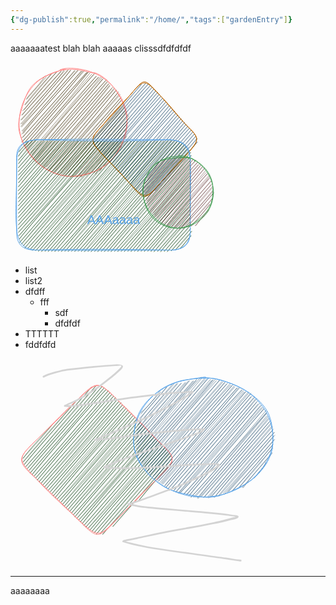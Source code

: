 ```yaml
---
{"dg-publish":true,"permalink":"/home/","tags":["gardenEntry"]}
---
```



aaaaaaatest
blah blah
aaaaas
clisssdfdfdfdf


<svg version="1.1" xmlns="http://www.w3.org/2000/svg" viewBox="0 0 333.75 310.5" width="333.75" height="310.5" filter="invert(93%) hue-rotate(180deg)">
  <!-- svg-source:excalidraw -->
  
  <defs>
    <style class="style-fonts">
      @font-face {
        font-family: "Virgil";
        src: url("https://excalidraw.com/Virgil.woff2");
      }
      @font-face {
        font-family: "Cascadia";
        src: url("https://excalidraw.com/Cascadia.woff2");
      }
    </style>
    
  </defs>
  <g stroke-linecap="round" transform="translate(14 10) rotate(0 86 86)"><path d="M32.87 17.97 C32.87 17.97, 32.87 17.97, 32.87 17.97 M32.87 17.97 C32.87 17.97, 32.87 17.97, 32.87 17.97 M11.91 48.11 C17.99 38.9, 29.07 30.2, 41.36 11.86 M11.34 49.49 C23.09 36.74, 34.32 23.21, 43.09 13.71 M9.38 58.39 C26.36 39, 41.43 20.42, 53.28 7.2 M8.91 57.66 C24.14 38.7, 39.1 21.73, 51.78 7.9 M8.15 65.9 C22.64 48.21, 35.3 30.89, 60.63 4.79 M5.53 67.59 C26.64 43.34, 48.82 18.77, 60.54 4.77 M3.8 74.46 C18.71 58.88, 33.08 43.19, 66.84 4.97 M4.99 74.5 C16.85 59.7, 29.46 45.09, 67.25 3.86 M2.56 82.19 C28.21 53.47, 57.43 23.17, 71.99 1.9 M3.5 82.25 C18.8 66.75, 33.74 47.97, 72.4 4.17 M4.58 88.8 C20.7 71.45, 33.46 51.26, 78.37 2.89 M2.48 88.71 C21.76 66.74, 42.9 43.23, 77.23 2.56 M2.7 92.41 C32.88 61.52, 65.58 25.37, 81.73 3.25 M3.78 93.61 C32.74 61.67, 60.26 29.97, 82.39 2.58 M5.76 100.9 C23.98 77.94, 45.31 52.03, 89.41 3.8 M4.44 99.84 C31.15 70.01, 56.06 41.06, 88.51 3.06 M3.91 105.11 C26.92 77.39, 47.5 54.67, 94.21 3.23 M6.5 103.85 C29.94 73.77, 56.85 45.64, 93.61 2.46 M4.04 111.29 C34.15 78.35, 59.73 49.06, 99.89 4.36 M5.88 109.93 C32.37 79.78, 56.82 52.3, 99.01 4.19 M3.77 117.57 C35.97 83.78, 65.63 49.97, 102.43 3.25 M4.82 117.88 C34.78 82.15, 65.55 46.6, 104.1 3.74 M8.7 119.03 C42.34 78.53, 78.56 39.12, 108.76 6.01 M6.67 119.98 C28.99 96.47, 50.28 70.75, 107.5 6.51 M10.02 123.06 C41.11 87.52, 70.73 53.25, 110.72 5.04 M9.85 123.52 C41.35 85.87, 73.11 50.07, 110.52 6.13 M12.29 126.91 C40.15 94.6, 70.99 60.47, 113.19 6.96 M11.25 126.21 C33.83 101.35, 56.18 77.34, 115.74 9.32 M12.91 129.71 C46.8 89.92, 79.06 53.98, 120.65 8.07 M14.02 131.41 C52.71 84.24, 93 38.97, 119.07 9.5 M18.76 134.81 C49.51 101.16, 77.88 66.46, 122.67 12.71 M17.77 134.37 C57.3 85.9, 99.81 37.41, 123.65 12.13 M20.9 138.13 C47.62 104.94, 74.19 71.92, 127.13 14.34 M19.74 137.64 C42.68 110.86, 65.5 82.41, 126.6 13.77 M22.64 143.14 C52.72 108.49, 80.05 71.6, 133.01 14.04 M20.25 142.16 C56.07 102.13, 89.44 63.84, 130.22 13.71 M24.77 146.24 C59.14 101.02, 97.56 59.15, 133.02 17.14 M22.55 145.55 C55.63 108.82, 89.24 71.13, 134.17 16.56 M26.41 147.55 C64.56 105.65, 97.45 63.78, 139.67 17.76 M24.97 149.02 C48.26 119.81, 74.24 90.99, 137.92 19.82 M27.54 150.7 C53.19 120.2, 79.25 94.6, 141.2 21.83 M30.05 150.17 C63.72 110.53, 98.04 72.1, 140.21 20.99 M32.52 151.22 C77.71 100.87, 119.79 52.26, 143.05 24.96 M31.44 153.36 C71.81 106.41, 113.9 59.75, 142.94 24.42 M35.27 153.25 C67.24 119.77, 98.6 84.51, 144.47 26.74 M35.64 155.55 C72.56 113.09, 110.04 72.2, 145.31 27.66 M38.11 158.67 C61.15 129.33, 86.04 99.86, 147.87 32.03 M38.2 157.37 C70.85 119.77, 103.62 83.8, 149.59 29.74 M43.64 157.39 C79.51 119, 116.52 73.81, 151.57 33.77 M42.16 158.48 C71.45 126.54, 100.06 92.81, 151.35 32.13 M46.24 163.66 C69.23 137.7, 92.58 109.57, 155.11 34.34 M44.97 161.94 C84.02 118.32, 121.54 73.66, 155.25 34.97 M47.96 162.38 C85.47 126.17, 117.71 87.95, 158.62 37.34 M48.87 163.48 C88.03 118.84, 127.85 74.97, 157.85 38.99 M54.62 164.71 C86.93 124.94, 122.97 83.44, 160.12 40.86 M52.45 165.18 C94.61 118, 135.08 71.21, 161.44 41.8 M56.49 166.06 C94.09 122.28, 134.29 79.41, 162.99 45.89 M55.79 168.53 C92.18 127.21, 127.03 88.37, 162.9 46.29 M59.59 169.43 C87.87 137.15, 116.18 104.99, 165.2 49.05 M61.24 169.73 C83.08 143.99, 105.86 118.36, 163.44 50.41 M67.11 167.73 C87.89 145.07, 109.77 123.26, 167.4 54.17 M65.33 169.1 C86.82 143.9, 109.6 116.74, 166.19 54.82 M70.1 171.89 C93.32 142.57, 118.66 114.63, 168.91 59.15 M68.87 171.16 C88.5 147.81, 108.59 124.88, 166.61 58.69 M73.41 171.3 C105.68 137.54, 136.49 98.11, 168.46 62.19 M75.42 170.18 C107.63 132.51, 139.49 94.11, 168.68 62.08 M79.14 170.25 C114.18 131.89, 147.9 92.15, 170.8 66.19 M78.17 172.58 C103.32 143.48, 128.88 114.17, 170.06 67.27 M82.57 174.16 C118.92 132.62, 149.7 95.91, 171.47 68.99 M84.38 172.22 C114.53 136.76, 146.12 101.37, 172.24 71.09 M87.61 173.94 C122.72 134.81, 152.05 101.04, 175.4 75.73 M88.24 172.79 C110.6 147.07, 134.45 119.34, 173.69 74.28 M94.07 173.01 C110.28 156.59, 127.8 133.96, 175.72 79.4 M92.64 173.89 C118.96 146.2, 142.85 115.99, 174.06 82.1 M98.37 173.64 C127.14 141.2, 155.05 106.62, 173.62 87.14 M99.37 173.34 C118.51 154.01, 135.83 134.47, 172.58 87.61 M104.95 169.53 C122.26 151.56, 140.01 136.09, 171.13 95.05 M106.96 170.84 C126.27 149.43, 146.45 126.25, 172.26 94.58 M114.92 167.08 C134.11 145.43, 156.08 120.42, 169.83 104.53 M112.83 169.26 C129.8 150.36, 145.55 129.63, 171.09 102.81 M122.05 168.74 C132.45 148.89, 148.98 136.04, 172.17 107.81 M119.71 167 C129.92 155.37, 142.16 143.17, 170.8 109.73 M129.48 163.29 C136.77 150.99, 150.28 140.89, 161.59 123.83 M127.87 164.33 C139.5 150.72, 152.7 136.03, 163.5 125.26" stroke="#ffec99" stroke-width="0.5" fill="none"/><path d="M64.81 2.07 C75.22 -1.98, 89.58 -0.42, 100.99 1.66 C112.4 3.75, 123.7 8.25, 133.26 14.58 C142.83 20.9, 151.95 30.01, 158.38 39.63 C164.81 49.25, 170.21 60.83, 171.83 72.28 C173.46 83.74, 171.49 96.9, 168.14 108.36 C164.79 119.82, 159.02 131.95, 151.75 141.03 C144.48 150.1, 134.85 157.56, 124.52 162.81 C114.18 168.05, 101.34 171.84, 89.72 172.52 C78.1 173.2, 65.62 171.18, 54.8 166.9 C43.98 162.63, 33.12 155.3, 24.8 146.86 C16.48 138.42, 9.03 127.19, 4.9 116.27 C0.76 105.34, -0.8 92.92, 0 81.31 C0.81 69.7, 4.27 57.14, 9.74 46.6 C15.2 36.06, 22.85 25.53, 32.79 18.07 C42.73 10.6, 62.67 4.47, 69.39 1.82 C76.12 -0.84, 73.05 0.78, 73.14 2.12 M120.58 6.74 C131.12 9.95, 140.31 17.99, 148.07 26.72 C155.82 35.46, 163.05 48.14, 167.11 59.13 C171.17 70.11, 173.37 81.32, 172.43 92.64 C171.48 103.95, 167.28 116.55, 161.44 127.03 C155.59 137.51, 146.88 148.43, 137.36 155.54 C127.85 162.64, 115.63 167.03, 104.37 169.65 C93.11 172.27, 81.25 173.55, 69.81 171.25 C58.36 168.94, 45.23 162.72, 35.7 155.81 C26.17 148.89, 18.7 139.75, 12.62 129.76 C6.53 119.77, 0.41 107.37, -0.82 95.85 C-2.05 84.33, 1.77 71.89, 5.25 60.64 C8.72 49.38, 12.38 37.11, 20.03 28.32 C27.68 19.54, 40.39 12.46, 51.15 7.94 C61.9 3.43, 73.35 1.35, 84.58 1.24 C95.81 1.14, 112.98 6.32, 118.51 7.33 C124.05 8.35, 118.1 6.01, 117.82 7.32" stroke="#e03131" stroke-width="1" fill="none"/></g><g stroke-linecap="round" transform="translate(126 26.5) rotate(0 88.5 97)"><path d="M14.82 81.78 C14.82 81.78, 14.82 81.78, 14.82 81.78 M14.82 81.78 C14.82 81.78, 14.82 81.78, 14.82 81.78 M7.34 96.48 C25.51 73.95, 42.48 55.3, 83.44 8.94 M7.34 96.48 C25.22 77.58, 41.87 58.49, 83.44 8.94 M7.08 102.88 C29.43 77.35, 51.12 52.71, 90.4 7.03 M7.08 102.88 C36.91 67.98, 67.42 32.95, 90.4 7.03 M9.44 106.26 C38.75 71.63, 69.67 33.93, 94.73 8.15 M9.44 106.26 C34.19 76.9, 59.55 49.37, 94.73 8.15 M11.81 109.64 C43.91 70.54, 76.27 33.18, 97.75 10.77 M11.81 109.64 C39.44 75.63, 70.68 41.87, 97.75 10.77 M14.17 113.02 C38.14 86.25, 62.95 53.91, 100.11 14.15 M14.17 113.02 C42.94 80.43, 71.73 47.74, 100.11 14.15 M16.53 116.4 C42.94 86.7, 71.34 53.48, 103.13 16.77 M16.53 116.4 C41.53 88.51, 67.53 59.99, 103.13 16.77 M19.55 119.02 C52.92 79.33, 88.92 42.54, 106.15 19.4 M19.55 119.02 C51.44 82.29, 84.14 45.5, 106.15 19.4 M22.57 121.65 C40.3 99.99, 58.17 81.38, 109.17 22.02 M22.57 121.65 C42.37 100.77, 60.82 79.7, 109.17 22.02 M24.93 125.02 C43.1 103.07, 62.9 82.2, 111.53 25.4 M24.93 125.02 C46.24 102.4, 66.28 78.07, 111.53 25.4 M27.95 127.65 C43.44 106.46, 61.08 86, 114.55 28.03 M27.95 127.65 C59.9 89.67, 94.12 51.26, 114.55 28.03 M30.31 131.03 C51.15 107.56, 69.94 85.84, 116.91 31.41 M30.31 131.03 C52.97 107, 75.13 82.14, 116.91 31.41 M33.33 133.65 C57.18 104.07, 85.62 72.25, 119.93 34.03 M33.33 133.65 C51.46 113.31, 69.24 92.07, 119.93 34.03 M36.35 136.28 C64.33 104.16, 96.57 66.56, 122.29 37.41 M36.35 136.28 C65.46 103.17, 95.47 68.98, 122.29 37.41 M38.71 139.65 C65.11 109.75, 87.45 79.61, 125.31 40.03 M38.71 139.65 C68.64 103.65, 101.09 68.19, 125.31 40.03 M41.73 142.28 C58.28 121.85, 77.49 102.79, 127.68 43.41 M41.73 142.28 C72.2 108.89, 101.36 75.24, 127.68 43.41 M44.1 145.66 C64.51 124.67, 82.62 101.52, 130.7 46.04 M44.1 145.66 C67.4 120.38, 89.35 95.28, 130.7 46.04 M47.11 148.28 C69.44 125.48, 89.52 100.89, 133.06 49.42 M47.11 148.28 C71.03 120.24, 95.52 91.83, 133.06 49.42 M50.13 150.91 C75.17 118.67, 103.47 88.09, 136.08 52.04 M50.13 150.91 C79.72 115.46, 111.05 78.3, 136.08 52.04 M52.5 154.29 C73.15 129.16, 97.39 104.24, 138.44 55.42 M52.5 154.29 C78.44 124.52, 104.73 94.19, 138.44 55.42 M55.51 156.91 C77.9 129.94, 105.45 102.47, 141.46 58.04 M55.51 156.91 C81.31 126.39, 108.73 94.91, 141.46 58.04 M57.88 160.29 C78.4 137.65, 97.7 113.74, 143.82 61.42 M57.88 160.29 C84.45 127.23, 112.76 95.06, 143.82 61.42 M60.9 162.91 C93.47 125.73, 127.82 89.62, 146.84 64.05 M60.9 162.91 C92.02 127.74, 121.12 91.39, 146.84 64.05 M63.92 165.54 C90.82 138.49, 113.05 110.13, 149.2 67.42 M63.92 165.54 C98.64 126.11, 131.87 87.14, 149.2 67.42 M66.28 168.92 C98.87 130.06, 132 96.18, 152.22 70.05 M66.28 168.92 C95.09 134.89, 124.47 100.5, 152.22 70.05 M69.3 171.54 C103.94 133.92, 134.35 94.7, 154.58 73.43 M69.3 171.54 C100.91 135.83, 130.93 102.3, 154.58 73.43 M71.66 174.92 C104.2 137.01, 135.56 98.92, 157.6 76.05 M71.66 174.92 C101.88 141.27, 131.29 107.69, 157.6 76.05 M74.68 177.54 C107.72 140.07, 140.92 99.61, 159.97 79.43 M74.68 177.54 C102.74 144.97, 129.93 110.96, 159.97 79.43 M77.04 180.92 C110.66 141.29, 143.33 104.77, 162.99 82.06 M77.04 180.92 C110.16 143.06, 140.81 107.39, 162.99 82.06 M80.72 182.79 C115.67 143.94, 145.6 107.16, 165.35 85.43 M80.72 182.79 C105.04 155.27, 127.92 127.64, 165.35 85.43 M83.74 185.42 C116.82 149.45, 145.5 112.91, 167.71 88.81 M83.74 185.42 C112.03 153.79, 139.72 122.38, 167.71 88.81 M86.75 188.04 C102.54 166.32, 122.52 148.77, 170.07 92.19 M86.75 188.04 C105.15 167.24, 123.79 144.84, 170.07 92.19 M93.05 186.89 C124.03 151.64, 152.84 119.34, 172.44 95.57 M93.05 186.89 C110.36 166.2, 128.06 145.84, 172.44 95.57 M105.26 178.95 C123.27 157.25, 141.41 138.48, 172.83 101.21 M105.26 178.95 C122.2 160.34, 137.45 141.31, 172.83 101.21" stroke="#a5d8ff" stroke-width="0.5" fill="none"/><path d="M111.25 24.5 M111.25 24.5 C129.72 42.87, 145.62 64.16, 154.75 73.5 M111.25 24.5 C127.15 41.57, 142.17 60.19, 154.75 73.5 M154.75 73.5 C178.17 96.09, 177.07 97.6, 154.75 122.5 M154.75 73.5 C178.98 97.28, 176.12 96.5, 154.75 122.5 M154.75 122.5 C139.24 138.6, 121.47 158.45, 111.25 169.5 M154.75 122.5 C145.9 132.08, 135.11 143.78, 111.25 169.5 M111.25 169.5 C90.47 192.1, 88.78 192.41, 66.75 169.5 M111.25 169.5 C89.95 193.33, 87.9 195.72, 66.75 169.5 M66.75 169.5 C55.57 157.75, 49.34 149, 22.25 122.5 M66.75 169.5 C51.59 152.49, 35.24 136.21, 22.25 122.5 M22.25 122.5 C1.91 98.63, -1.29 98.66, 22.25 73.5 M22.25 122.5 C-0.46 97.92, 1.04 96.09, 22.25 73.5 M22.25 73.5 C33.89 57.85, 49.42 43, 66.75 24.5 M22.25 73.5 C35.24 58.84, 50.4 43.7, 66.75 24.5 M66.75 24.5 C88.97 -1.89, 87.23 -1.92, 111.25 24.5 M66.75 24.5 C88.4 -1.43, 89.56 2.28, 111.25 24.5" stroke="#f08c00" stroke-width="1" fill="none"/></g><g stroke-linecap="round" transform="translate(10 124) rotate(0 138.75 88.25)"><path d="M7.86 8.16 C7.86 8.16, 7.86 8.16, 7.86 8.16 M7.86 8.16 C7.86 8.16, 7.86 8.16, 7.86 8.16 M3.66 19.09 C6.48 15.25, 14.74 8.98, 18.1 2.48 M3.66 19.09 C7.02 13.55, 11.57 9.93, 18.1 2.48 M2.75 26.24 C7.24 17.3, 16.68 10.64, 24.4 1.33 M2.75 26.24 C7.8 19.54, 13.47 13.49, 24.4 1.33 M2.48 32.64 C10.57 22.75, 21.33 8.36, 30.7 0.18 M2.48 32.64 C9.95 26.06, 15.49 17.5, 30.7 0.18 M2.88 38.28 C10.8 26.57, 21.74 17.25, 34.37 2.05 M2.88 38.28 C9.91 29.08, 17.33 21.19, 34.37 2.05 M2.62 44.68 C15.38 31.11, 30.02 12.9, 39.36 2.41 M2.62 44.68 C15.51 29.13, 30.2 13.25, 39.36 2.41 M2.36 51.07 C17.48 35.96, 30.01 17.09, 45 2.02 M2.36 51.07 C18.9 32.87, 34.16 13.49, 45 2.02 M2.75 56.72 C17.77 40.57, 33.24 23.19, 49.99 2.38 M2.75 56.72 C16.02 43.5, 27.88 28.07, 49.99 2.38 M2.49 63.11 C15.66 46.53, 34.98 27.08, 55.63 1.98 M2.49 63.11 C19.51 42.82, 35.17 24.02, 55.63 1.98 M2.88 68.76 C17.96 48.84, 37.32 31.19, 60.62 2.34 M2.88 68.76 C23.93 43.27, 46.18 19.8, 60.62 2.34 M2.62 75.16 C22.14 50.13, 44.3 27.31, 66.26 1.95 M2.62 75.16 C27.42 46.96, 52.67 17.75, 66.26 1.95 M2.36 81.55 C27.71 53.95, 53.64 22.34, 71.25 2.31 M2.36 81.55 C22.2 60.29, 40.85 36.71, 71.25 2.31 M2.76 87.2 C28.69 57.76, 57.48 25.97, 76.89 1.91 M2.76 87.2 C28.77 56.56, 54.4 26.23, 76.89 1.91 M2.49 93.59 C22.67 69.78, 43.27 44.24, 81.88 2.27 M2.49 93.59 C26.77 64.35, 52.28 35.02, 81.88 2.27 M2.89 99.24 C28.61 68.13, 56.99 37.47, 87.52 1.88 M2.89 99.24 C29.27 70.39, 54.65 38.85, 87.52 1.88 M2.63 105.64 C24.5 82.18, 40.17 60.48, 92.51 2.24 M2.63 105.64 C30.13 74.48, 56.65 43.81, 92.51 2.24 M2.37 112.03 C36.32 72.69, 68.23 37.15, 98.15 1.85 M2.37 112.03 C38.63 72.01, 71.45 33.16, 98.15 1.85 M2.76 117.68 C28.06 89.93, 49.64 63.11, 103.14 2.21 M2.76 117.68 C24.76 92.58, 46.94 66.82, 103.14 2.21 M2.5 124.07 C45.46 77.29, 85.13 31.28, 108.78 1.81 M2.5 124.07 C40.29 81.15, 76.83 40.39, 108.78 1.81 M2.89 129.72 C32.48 97.18, 60.28 63.95, 113.77 2.17 M2.89 129.72 C40.35 87.24, 76.6 46.73, 113.77 2.17 M2.63 136.11 C44.79 88.06, 83.02 41.1, 119.41 1.78 M2.63 136.11 C41.22 94.37, 79.6 50.36, 119.41 1.78 M2.37 142.51 C53.47 87.06, 99.82 32.1, 124.4 2.14 M2.37 142.51 C35.89 104.59, 66.91 69, 124.4 2.14 M2.77 148.16 C32.04 116.34, 57.87 89, 130.04 1.74 M2.77 148.16 C39.39 105.73, 75.65 65.46, 130.04 1.74 M3.16 153.8 C42.5 111.32, 79.26 70.71, 135.03 2.1 M3.16 153.8 C47.64 103.27, 90.69 54.35, 135.03 2.1 M4.21 158.69 C37.9 116.5, 77.76 73.88, 140.67 1.71 M4.21 158.69 C32.31 124.83, 62.1 89.7, 140.67 1.71 M4.61 164.33 C55.13 106.74, 102.38 53.04, 145.66 2.07 M4.61 164.33 C33.08 131.22, 63.63 96.71, 145.66 2.07 M7.62 166.95 C50.37 118.12, 94.43 67.24, 150.65 2.43 M7.62 166.95 C45.61 120.77, 85.7 77.48, 150.65 2.43 M10.64 169.58 C58.36 116.69, 102.72 65.49, 156.29 2.03 M10.64 169.58 C48.22 125.25, 84.47 83, 156.29 2.03 M13.01 172.96 C47.84 131.22, 81.14 93.12, 161.28 2.39 M13.01 172.96 C70.14 108.23, 128.08 42.61, 161.28 2.39 M17.34 174.07 C68.39 116.76, 116.62 60.74, 166.92 2 M17.34 174.07 C78.56 106.11, 137.05 36.68, 166.92 2 M21.67 175.19 C53.4 138.69, 85.91 99.12, 171.91 2.36 M21.67 175.19 C60.09 134.08, 96.31 91.68, 171.91 2.36 M25.34 177.06 C56.64 139.96, 91.68 102.99, 177.55 1.96 M25.34 177.06 C60.65 136.49, 95.79 94.91, 177.55 1.96 M30.33 177.42 C89.3 109.89, 149.26 40.37, 182.54 2.32 M30.33 177.42 C83.24 119.19, 135.11 58.83, 182.54 2.32 M34.66 178.53 C67.11 142.41, 99.52 108.82, 188.18 1.93 M34.66 178.53 C85.47 117.26, 137.67 57.77, 188.18 1.93 M39.65 178.89 C90.85 122.58, 140.86 63.46, 193.17 2.29 M39.65 178.89 C86.31 125.83, 132.04 72.21, 193.17 2.29 M45.29 178.5 C81.51 136.16, 119.05 91.35, 198.81 1.9 M45.29 178.5 C100.19 116.13, 155.58 51.79, 198.81 1.9 M50.28 178.86 C101.98 119.58, 153.81 58.25, 203.8 2.26 M50.28 178.86 C108.41 113.08, 165.92 47.19, 203.8 2.26 M55.92 178.46 C96.09 131.28, 134.45 87.79, 209.44 1.86 M55.92 178.46 C104.21 122.4, 152.89 66.75, 209.44 1.86 M60.91 178.82 C91.93 142.23, 124.49 107.62, 214.43 2.22 M60.91 178.82 C110.8 119.93, 161.69 62.47, 214.43 2.22 M66.55 178.43 C115.45 126.38, 161.18 71.71, 220.07 1.83 M66.55 178.43 C113.72 125, 160.33 71.37, 220.07 1.83 M71.54 178.79 C110.04 132.12, 151.02 86.89, 225.06 2.19 M71.54 178.79 C126.82 115.71, 180.59 53.29, 225.06 2.19 M77.18 178.39 C111.68 140.59, 142.42 105.13, 230.7 1.79 M77.18 178.39 C136.51 107.5, 197.4 39.22, 230.7 1.79 M82.17 178.75 C128.62 127.84, 171.13 77.9, 235.69 2.15 M82.17 178.75 C141.56 113.09, 199.42 45.75, 235.69 2.15 M87.81 178.36 C137.5 123.3, 183.21 67.28, 241.33 1.76 M87.81 178.36 C137.69 121.34, 186.99 64.78, 241.33 1.76 M92.8 178.72 C124.87 141.42, 155.1 104.78, 246.97 1.36 M92.8 178.72 C141.22 119.65, 192.75 62, 246.97 1.36 M98.44 178.32 C154.26 112.43, 212.97 44.29, 251.96 1.72 M98.44 178.32 C130.74 143.81, 160.66 107.87, 251.96 1.72 M103.43 178.68 C133.84 143.01, 166.4 105.31, 256.29 2.84 M103.43 178.68 C144.44 131.46, 186.77 82.35, 256.29 2.84 M108.42 179.04 C145.95 140.22, 179.75 97.98, 261.28 3.2 M108.42 179.04 C140.74 138.3, 175.6 98.71, 261.28 3.2 M114.06 178.65 C148.23 141.87, 179.54 101.86, 264.95 5.07 M114.06 178.65 C159.3 126.31, 206.55 72.18, 264.95 5.07 M119.05 179.01 C170.99 120.05, 218.52 65.33, 267.97 7.69 M119.05 179.01 C171.57 118.6, 223.18 57.82, 267.97 7.69 M124.69 178.62 C158.15 138.96, 191.4 99.42, 270.99 10.32 M124.69 178.62 C159.1 138.73, 194.07 99.95, 270.99 10.32 M129.68 178.98 C161.85 141.67, 194.38 103.68, 274.01 12.94 M129.68 178.98 C159.7 141.42, 192.23 106.03, 274.01 12.94 M135.32 178.58 C187.05 117.94, 241.72 55.92, 275.72 17.07 M135.32 178.58 C175.73 132.13, 215.13 86.3, 275.72 17.07 M140.31 178.94 C177.12 137.13, 214.52 92.23, 278.08 20.45 M140.31 178.94 C173.63 142.01, 205.17 105.15, 278.08 20.45 M145.95 178.55 C178.58 137.64, 213.88 99.33, 279.13 25.34 M145.95 178.55 C174.86 145.71, 204.41 111.75, 279.13 25.34 M150.94 178.91 C188.79 135.61, 229.94 88.36, 278.21 32.49 M150.94 178.91 C185.57 136.63, 222.63 96.44, 278.21 32.49 M156.58 178.51 C204.34 124.42, 253.93 67.18, 277.95 38.89 M156.58 178.51 C183.83 147.95, 212.01 116.58, 277.95 38.89 M161.57 178.87 C208.43 129.83, 253.82 75.03, 278.34 44.53 M161.57 178.87 C184.83 150.74, 208.95 123.25, 278.34 44.53 M167.21 178.48 C211.35 127.54, 255.95 77.07, 278.08 50.93 M167.21 178.48 C211.77 129.09, 257.14 77.15, 278.08 50.93 M172.2 178.84 C200.83 146.7, 226.93 111.3, 277.82 57.33 M172.2 178.84 C210.32 136.64, 246.32 92.61, 277.82 57.33 M177.84 178.44 C216.76 133.06, 255.91 85.96, 278.22 62.97 M177.84 178.44 C205.91 147.16, 232.81 115.53, 278.22 62.97 M182.83 178.8 C212.7 143.99, 245.29 107.81, 277.95 69.37 M182.83 178.8 C202.08 156.03, 221.5 133.51, 277.95 69.37 M188.47 178.41 C223.3 138.8, 257.17 95.36, 278.35 75.01 M188.47 178.41 C214.73 146.73, 241.86 116.31, 278.35 75.01 M193.46 178.77 C225.34 141.06, 258.49 102.45, 278.09 81.41 M193.46 178.77 C222.01 144.69, 251.97 109.37, 278.09 81.41 M199.1 178.37 C226.46 147.7, 253 115.32, 277.83 87.81 M199.1 178.37 C226.91 147.17, 253.87 116.04, 277.83 87.81 M204.09 178.73 C230.69 150.47, 254.13 122.05, 278.22 93.45 M204.09 178.73 C230.39 150.21, 254.97 121.06, 278.22 93.45 M209.73 178.34 C223.22 159.6, 241.73 144.26, 277.96 99.85 M209.73 178.34 C225.36 161.7, 238.91 144.82, 277.96 99.85 M214.72 178.7 C233.8 153.89, 254.94 128.73, 278.35 105.49 M214.72 178.7 C239.77 149.41, 265.31 122.17, 278.35 105.49 M219.7 179.06 C242.09 150.68, 266.01 125.17, 278.09 111.89 M219.7 179.06 C239.57 157.2, 259.21 134.13, 278.09 111.89 M225.35 178.67 C244.51 158.2, 259.92 140.98, 277.83 118.29 M225.35 178.67 C241.01 159.54, 257.4 142.23, 277.83 118.29 M230.33 179.03 C241.21 164.43, 255.05 148.43, 278.23 123.93 M230.33 179.03 C241.56 165.42, 253.4 153.48, 278.23 123.93 M235.98 178.63 C253.6 157.96, 268.49 140.52, 277.96 130.33 M235.98 178.63 C249.57 162.6, 265.05 146.27, 277.96 130.33 M240.96 178.99 C253.5 163.27, 270.42 147.48, 278.36 135.97 M240.96 178.99 C251.68 165.3, 264.17 152.24, 278.36 135.97 M247.26 177.84 C261 161.97, 272.35 149.65, 278.1 142.37 M247.26 177.84 C257.52 164.99, 268.46 153.89, 278.1 142.37 M253.56 176.69 C262.21 168.01, 271.9 157.66, 279.8 146.5 M253.56 176.69 C259.24 169.35, 264.72 162.93, 279.8 146.5 M261.17 174.03 C268.04 168.8, 269.63 162.24, 278.89 153.66 M261.17 174.03 C266.17 168.3, 269.08 164.56, 278.89 153.66" stroke="#b2f2bb" stroke-width="0.5" fill="none"/><path d="M32 0 M32 0 C99.41 1.94, 165.64 3.01, 245.5 0 M32 0 C96.02 -1.36, 161.05 -0.62, 245.5 0 M245.5 0 C266.24 1.32, 278.14 10.11, 277.5 32 M245.5 0 C266.21 2.06, 275.41 10.76, 277.5 32 M277.5 32 C278.75 63.5, 277.24 91.94, 277.5 144.5 M277.5 32 C277.81 70.83, 277.43 111.7, 277.5 144.5 M277.5 144.5 C278.91 164.52, 265.44 177.98, 245.5 176.5 M277.5 144.5 C278.75 166.44, 268.91 176.47, 245.5 176.5 M245.5 176.5 C169.51 177.05, 90.88 177.53, 32 176.5 M245.5 176.5 C179.28 175.47, 111.65 174.42, 32 176.5 M32 176.5 C10.67 175.81, 1.92 163.87, 0 144.5 M32 176.5 C8.5 177.41, -1.58 166.64, 0 144.5 M0 144.5 C-2.76 120.63, -0.45 95.96, 0 32 M0 144.5 C-0.53 102.09, -0.07 57.45, 0 32 M0 32 C1.16 11.91, 9.58 1.19, 32 0 M0 32 C-2.26 11.6, 8.5 0.98, 32 0" stroke="#1971c2" stroke-width="1" fill="none"/></g><g transform="translate(122.75 240.54296875) rotate(0 41.609947204589844 11.5)"><text x="0" y="0" font-family="Helvetica, Segoe UI Emoji" font-size="20px" fill="#1971c2" text-anchor="start" style="white-space: pre;" direction="ltr" dominant-baseline="text-before-edge">AAAaaaa</text></g><g stroke-linecap="round" transform="translate(212.25 150.04296875) rotate(0 55.75 57.375)"><path d="M8.87 26.26 C8.87 26.26, 8.87 26.26, 8.87 26.26 M8.87 26.26 C8.87 26.26, 8.87 26.26, 8.87 26.26 M7.89 36.7 C12.46 29.64, 17.41 22.09, 28.29 6.14 M5.27 35.22 C11.86 28.39, 18.72 22.02, 30.94 7.63 M1.63 45.46 C16.59 29.72, 28.75 14.7, 35.99 4.58 M2.22 44.49 C15.16 31.43, 28.64 16.59, 36.62 5.28 M-2.04 53.38 C12.83 41.82, 25.85 25.23, 44.62 4.6 M-1.16 55.48 C12.27 40.38, 25.16 25.26, 43.9 3.61 M0.85 58.4 C16.75 40.54, 32.41 23.28, 51.88 2.19 M2.71 58.69 C20.87 36.4, 39.91 15.27, 51.66 2.93 M3.67 61.35 C21.46 42.98, 37.65 21.44, 59.1 2.09 M4.32 62.1 C20.05 43.39, 37.08 24.89, 57.18 0.47 M4.94 69.24 C20.52 51.43, 36.44 34.15, 60.69 2.61 M5.59 68.53 C16.72 52.3, 30.47 38.93, 62.48 1.5 M6.61 71.89 C22.9 51.79, 45.44 29.01, 67.53 1.22 M4.95 72.59 C28.11 47.98, 50.31 22.15, 66.46 3.03 M5.45 76.57 C32.87 48.1, 56.35 24.46, 69.86 2.49 M7.63 77.42 C30.83 49.51, 54.21 23.82, 70.58 3.97 M7.28 80.13 C27.3 58.65, 48.88 35.96, 76.02 5.43 M8.62 81.04 C27.75 58.73, 48.91 34.46, 74.51 4.66 M10.98 86.37 C32.02 59.72, 50.82 37.04, 79.27 6.38 M9.52 85.9 C27.31 66.68, 45.75 45.4, 79.66 5.93 M11.35 89.41 C37.42 58.33, 61.64 28.82, 84.57 6.4 M12.21 90.44 C36.78 59.45, 63.2 31.26, 82.81 8.68 M16.56 90.57 C40.31 64.78, 59.88 38.21, 86.69 10.84 M15.11 92.15 C42.72 61.48, 69.43 29.22, 87.07 9.67 M18.29 93.99 C36.27 75.09, 51.44 53.43, 87.69 14.26 M18.14 95.42 C42.99 66.4, 67.57 38.45, 90.1 12.6 M19.81 96.53 C38.14 80.54, 53.49 61.05, 91.68 15.3 M19.62 97.55 C44.57 71.09, 67.33 44.26, 91.75 15.13 M22.12 99.35 C48.91 70.62, 74.53 43.24, 94.33 17.56 M23.2 100.57 C43.51 77.39, 63.32 55.69, 94.34 18.03 M27.44 103.07 C55.16 72.7, 79.83 40.3, 98.26 19.68 M26.17 104.61 C52.19 71.81, 80 40.84, 96.88 21.39 M28.62 107.63 C55.75 76.71, 82.99 45.45, 100.58 26.53 M29.68 107.86 C50.82 78.44, 75.07 52.9, 99.43 24.02 M33.29 110.66 C53.95 85.85, 72.98 61.72, 102.27 29.05 M31.75 109.23 C54.04 83.65, 73.3 60.31, 103.25 27.44 M37.33 111.9 C50.06 95, 65.47 78.69, 107.04 32.11 M37.48 110.88 C57.73 84.46, 80.44 58.82, 106.53 30.01 M39.69 112.5 C57.57 91.7, 72.19 73.37, 104.74 36.68 M40.68 111.75 C63.78 84.75, 85.99 59.31, 106.59 35.2 M46.39 112.45 C59.4 94.99, 75.8 77.61, 108.81 40.17 M44.79 113.17 C58.07 97.18, 72.22 82.58, 108.13 40.14 M50.13 113.69 C67.74 93.17, 83.9 72.56, 109.12 46.06 M49.17 114.15 C66.52 95.44, 82.82 77.23, 108.88 45.48 M52.34 115.74 C72.98 94.4, 93.31 71, 110.05 51.51 M52.05 115.18 C76.4 89.31, 97.78 62.71, 110.52 49.14 M57.28 115.3 C70.4 103.96, 82.75 89.53, 112 56.29 M57.39 118.07 C76.22 96.22, 95.07 75.05, 110.97 55.47 M62.19 114.4 C71.26 103.96, 84.5 93.61, 111.46 60.1 M63.91 116.23 C72.53 102.95, 83.77 92.53, 113.32 58.69 M70.8 113.28 C86.73 95.61, 103.68 79.21, 111.22 67.25 M69.33 113.77 C79.74 102.82, 89.87 91.22, 110.79 67.83 M76.75 112.51 C90.08 98.38, 100.4 84.56, 106.33 77.2 M76.65 111.8 C84.45 103.36, 90.79 96.44, 107.53 77.41 M83.04 111.6 C91.24 102.68, 95.81 96.3, 105.03 86.72 M84.39 111.24 C89.53 104.25, 94.23 98.38, 104.4 85.84" stroke="#ffc9c9" stroke-width="0.5" fill="none"/><path d="M56.97 -0.49 C65.68 -1.06, 76.53 2.7, 84.59 7.95 C92.65 13.2, 100.7 22.52, 105.34 31.01 C109.97 39.5, 112.62 49.4, 112.41 58.89 C112.21 68.39, 109.27 79.68, 104.08 87.98 C98.9 96.28, 89.6 104.13, 81.32 108.71 C73.04 113.29, 63.53 115.94, 54.41 115.44 C45.3 114.95, 34.46 110.87, 26.62 105.74 C18.78 100.61, 11.91 92.96, 7.38 84.66 C2.86 76.36, -0.76 65.67, -0.52 55.94 C-0.28 46.22, 3.88 34.44, 8.83 26.31 C13.78 18.18, 18.74 11.13, 29.19 7.18 C39.65 3.22, 62.63 2.3, 71.57 2.59 C80.52 2.88, 83.23 7.94, 82.88 8.93 M70.48 1.73 C79.49 3.41, 90.7 11.08, 97.39 17.92 C104.07 24.76, 108.69 33.22, 110.59 42.76 C112.5 52.31, 111.69 66.02, 108.81 75.18 C105.93 84.34, 100.18 91.34, 93.34 97.71 C86.49 104.09, 76.71 110.79, 67.72 113.43 C58.73 116.07, 48.25 116.08, 39.39 113.53 C30.52 110.98, 20.81 105.06, 14.55 98.14 C8.29 91.22, 4.05 81.33, 1.83 72.01 C-0.39 62.7, -1.44 51.72, 1.24 42.22 C3.92 32.73, 10.81 21.81, 17.91 15.04 C25.01 8.26, 35.03 3.62, 43.84 1.58 C52.65 -0.45, 65.94 2.28, 70.76 2.82 C75.57 3.35, 72.6 3.97, 72.73 4.79" stroke="#2f9e44" stroke-width="1" fill="none"/></g></svg>

- list
- list2
- dfdff
	- fff
		- sdf
		- dfdfdf
- TTTTTT
- fddfdfd

<svg version="1.1" xmlns="http://www.w3.org/2000/svg" viewBox="0 0 430 333.5" width="430" height="333.5" filter="invert(93%) hue-rotate(180deg)">
  <!-- svg-source:excalidraw -->
  
  <defs>
    <style class="style-fonts">
      @font-face {
        font-family: "Virgil";
        src: url("https://excalidraw.com/Virgil.woff2");
      }
      @font-face {
        font-family: "Cascadia";
        src: url("https://excalidraw.com/Cascadia.woff2");
      }
    </style>
    
  </defs>
  <g stroke-linecap="round" transform="translate(10 34.5) rotate(0 128 126.75)"><path d="M21.42 106.07 C21.42 106.07, 21.42 106.07, 21.42 106.07 M21.42 106.07 C21.42 106.07, 21.42 106.07, 21.42 106.07 M10.01 125.3 C25.55 104.15, 47.06 82.33, 58.56 69.45 M10.01 125.3 C21.88 110.99, 34.26 99.28, 58.56 69.45 M10.4 130.94 C36.5 101.72, 64.29 69.67, 95.69 32.83 M10.4 130.94 C35.55 99.86, 63.98 68.39, 95.69 32.83 M12.11 135.08 C39.1 100.42, 68.97 71.02, 119.7 11.31 M12.11 135.08 C53.2 87.11, 95.47 38.03, 119.7 11.31 M14.47 138.46 C48.28 100.98, 78.73 61.97, 127.31 8.65 M14.47 138.46 C47.61 101.56, 79.92 64.63, 127.31 8.65 M16.84 141.84 C57.4 93.94, 97.62 51.03, 131.65 9.76 M16.84 141.84 C51.7 102.43, 87.55 61.49, 131.65 9.76 M19.85 144.46 C59.34 96.22, 101.77 52.26, 136.63 10.12 M19.85 144.46 C59.48 98.37, 98.72 54.83, 136.63 10.12 M21.56 148.59 C60.3 104.04, 102.68 56.16, 139.65 12.75 M21.56 148.59 C52.82 111.7, 86.97 73.93, 139.65 12.75 M24.58 151.22 C50.32 119.07, 76.37 87.42, 142.67 15.37 M24.58 151.22 C66.65 102.21, 108.23 51.76, 142.67 15.37 M27.6 153.84 C63.3 113.35, 102.44 67.62, 146.35 17.24 M27.6 153.84 C73.66 101.69, 120.24 47.61, 146.35 17.24 M30.62 156.47 C73.24 108.05, 116.01 59.67, 149.36 19.86 M30.62 156.47 C77.45 101.6, 124.51 48.47, 149.36 19.86 M32.98 159.85 C61.99 124.4, 91.46 91.33, 151.73 23.24 M32.98 159.85 C74.18 111.57, 114.71 64.25, 151.73 23.24 M36 162.47 C83.91 106.57, 129.83 55.79, 154.75 25.87 M36 162.47 C79.74 111.86, 124.84 60.78, 154.75 25.87 M39.02 165.09 C78.36 121.3, 116.88 78.1, 157.76 28.49 M39.02 165.09 C70.4 128.52, 102.93 91.19, 157.76 28.49 M42.04 167.72 C66.87 140.48, 94.23 110.22, 160.78 31.12 M42.04 167.72 C82.94 119.87, 122.39 73.79, 160.78 31.12 M44.4 171.1 C70.36 141.96, 97.19 113.39, 163.8 33.74 M44.4 171.1 C79.32 132.24, 112.53 92.05, 163.8 33.74 M47.42 173.72 C88.76 128.73, 129.84 80.87, 166.82 36.36 M47.42 173.72 C76.38 139.72, 104.38 105.28, 166.82 36.36 M50.44 176.35 C90.12 130.2, 130.42 86.04, 169.18 39.74 M50.44 176.35 C86.92 136.24, 121.77 94.09, 169.18 39.74 M53.46 178.97 C99.57 125.57, 143.82 75.09, 172.2 42.37 M53.46 178.97 C94.46 131.58, 134.21 84.58, 172.2 42.37 M56.48 181.59 C86.74 147.76, 120.4 113.24, 175.22 44.99 M56.48 181.59 C88.15 143.01, 123.08 104.06, 175.22 44.99 M58.84 184.97 C96.93 140.09, 134.64 99.27, 177.58 48.37 M58.84 184.97 C84.01 156.85, 107.64 128.5, 177.58 48.37 M61.86 187.6 C95.21 146.9, 130.21 104.17, 180.6 51 M61.86 187.6 C105.27 135.97, 151.36 84.84, 180.6 51 M64.88 190.22 C89.8 163.31, 114.04 135.26, 183.62 53.62 M64.88 190.22 C102.67 147.41, 139.61 103.81, 183.62 53.62 M67.89 192.85 C106.23 153.16, 142.04 110.12, 185.98 57 M67.89 192.85 C107.15 147.73, 144.63 102.9, 185.98 57 M70.26 196.22 C111.37 148.96, 152.78 100.46, 189 59.62 M70.26 196.22 C102.21 158.25, 134.56 120.9, 189 59.62 M73.28 198.85 C105.16 164.54, 136.23 128.72, 192.02 62.25 M73.28 198.85 C110.14 154.5, 148.95 110.45, 192.02 62.25 M76.29 201.47 C109.18 163.55, 143.59 127.02, 194.39 65.63 M76.29 201.47 C119.08 150.43, 162.64 100.61, 194.39 65.63 M79.31 204.1 C114.15 163.87, 147.23 126.78, 197.4 68.25 M79.31 204.1 C117.59 159.73, 158.18 115.64, 197.4 68.25 M81.68 207.48 C126.75 156.1, 169.78 103.88, 200.42 70.87 M81.68 207.48 C106.24 178.24, 130.44 151.21, 200.42 70.87 M84.7 210.1 C116.74 171.69, 151.46 132.7, 202.79 74.25 M84.7 210.1 C126.06 164.03, 167.02 117.81, 202.79 74.25 M87.71 212.73 C116.83 179.28, 146.41 146.89, 205.8 76.88 M87.71 212.73 C121.9 170.91, 159.14 128.59, 205.8 76.88 M90.73 215.35 C119.02 185.35, 145.8 151.34, 208.82 79.5 M90.73 215.35 C132.75 168.21, 174.08 119.2, 208.82 79.5 M93.1 218.73 C132.83 169.92, 176.43 121.57, 211.84 82.13 M93.1 218.73 C129.21 175.96, 165.89 135.6, 211.84 82.13 M96.11 221.35 C133.33 181.18, 168.19 141.26, 214.21 85.5 M96.11 221.35 C140.94 168.65, 186.36 119.1, 214.21 85.5 M99.13 223.98 C146.71 172.66, 191.75 120.64, 217.22 88.13 M99.13 223.98 C136.75 181.28, 173.08 138.71, 217.22 88.13 M102.15 226.6 C144.02 176.41, 187.94 123.13, 220.24 90.75 M102.15 226.6 C128.35 196.88, 153.8 166.84, 220.24 90.75 M105.17 229.23 C138.75 188.87, 172.46 153.18, 222.61 94.13 M105.17 229.23 C128.48 198.99, 154.33 171.81, 222.61 94.13 M107.53 232.6 C141.94 192.04, 175.82 155.49, 225.62 96.76 M107.53 232.6 C145.42 190.37, 182 145.9, 225.62 96.76 M110.55 235.23 C139.87 203.29, 167.53 169.16, 228.64 99.38 M110.55 235.23 C150.35 189.07, 190.19 144.71, 228.64 99.38 M113.57 237.85 C139.33 210.29, 166.11 181.97, 231.01 102.76 M113.57 237.85 C146.7 199.08, 182.14 158.89, 231.01 102.76 M117.25 239.72 C146.75 204.57, 177.64 171.55, 234.02 105.38 M117.25 239.72 C157.05 193.14, 198.28 146.91, 234.02 105.38 M120.27 242.35 C151.04 204.32, 182.87 170.97, 237.04 108.01 M120.27 242.35 C142.95 214.39, 167.43 186.65, 237.04 108.01 M123.94 244.22 C147.02 217.12, 171.17 188.89, 239.41 111.39 M123.94 244.22 C150 214.52, 174.29 184.55, 239.41 111.39 M127.62 246.09 C162.04 204.73, 199.03 162.29, 241.77 114.77 M127.62 246.09 C160.17 209.2, 192.84 169.51, 241.77 114.77 M133.26 245.69 C173.13 198.74, 216.79 148.18, 244.79 117.39 M133.26 245.69 C163.64 212.18, 192.27 178.9, 244.79 117.39 M137.59 246.81 C173.62 206.6, 210.7 162.82, 246.49 121.52 M137.59 246.81 C162.13 217.57, 187.99 190.29, 246.49 121.52 M153.73 234.34 C182.79 201.52, 213.2 167.45, 247.55 126.41 M153.73 234.34 C176.6 208.31, 198.91 182.79, 247.55 126.41 M194.8 193.19 C210.59 175.04, 221.46 160.25, 248.6 131.3 M194.8 193.19 C209.55 174.62, 224.68 157.2, 248.6 131.3" stroke="#b2f2bb" stroke-width="0.5" fill="none"/><path d="M161.25 31.75 M161.25 31.75 C186.81 55.91, 212.67 82.34, 223.75 95.25 M161.25 31.75 C175.69 47.92, 192.97 62.43, 223.75 95.25 M223.75 95.25 C257.89 126.79, 255.55 125.44, 223.75 158.75 M223.75 95.25 C256.47 124.95, 257.76 127.81, 223.75 158.75 M223.75 158.75 C198.91 181.92, 175.78 207.08, 161.25 221.75 M223.75 158.75 C211.14 171.72, 198.25 185.06, 161.25 221.75 M161.25 221.75 C129.76 253.29, 130.59 252.41, 96.75 221.75 M161.25 221.75 C129.43 255.45, 129.7 255.49, 96.75 221.75 M96.75 221.75 C69.52 196.16, 45.73 175.07, 32.25 158.75 M96.75 221.75 C82.55 207.52, 69.13 194.58, 32.25 158.75 M32.25 158.75 C1.03 126.99, -0.14 126.1, 32.25 95.25 M32.25 158.75 C-1.1 128.82, -0.12 126.59, 32.25 95.25 M32.25 95.25 C59.03 69.03, 80.92 45.66, 96.75 31.75 M32.25 95.25 C51.55 75.84, 71.51 58.44, 96.75 31.75 M96.75 31.75 C128.17 0.47, 129.54 0.3, 161.25 31.75 M96.75 31.75 C130.66 1.46, 129.43 0.94, 161.25 31.75" stroke="#e03131" stroke-width="1" fill="none"/></g><g stroke-linecap="round" transform="translate(196.5 31) rotate(0 111.75 95)"><path d="M32.96 27.32 C32.96 27.32, 32.96 27.32, 32.96 27.32 M32.96 27.32 C32.96 27.32, 32.96 27.32, 32.96 27.32 M12.04 55.45 C24.02 46.42, 33.4 32.85, 43.35 19.7 M12.09 58 C19.55 48.7, 25.73 42.61, 43.97 22.37 M10.22 67.38 C20.84 52.17, 29.49 41.65, 53.79 14.82 M9.82 65.06 C27.61 45.52, 44.57 25.62, 53.01 15.21 M7 75.27 C22.95 57.73, 38.64 38.41, 63.33 9.29 M7.68 74.54 C21 60.85, 32.06 46, 65.23 9.74 M6.65 83.9 C27.39 56.69, 54.83 28.85, 71.19 8.73 M5.98 83.14 C26.59 56.9, 50.36 29.93, 69.6 9.1 M3.15 90.62 C31.02 62.12, 55.56 29.78, 77.2 8.36 M3.42 91.57 C23.78 69.27, 44.57 46.72, 75.66 9.14 M2.98 96.22 C24.31 77.59, 44.24 53.61, 84.34 7.8 M4.55 97.55 C19.3 78.7, 36.5 58.26, 82.8 7.37 M6 103.09 C21.73 82.51, 39.59 63.85, 90.02 4.59 M5.61 102.25 C35.09 68.4, 63.45 36.87, 88.41 4.77 M6.87 107.07 C28.57 83.75, 50.2 57, 96.89 5.11 M4.63 108.21 C28.81 81.95, 52.18 54.15, 95.45 4.76 M4.42 113.81 C40.57 72.1, 74.2 32, 102.28 1.42 M5.7 114 C36.28 77.52, 67.23 41.93, 100.76 4.35 M7.23 119.66 C38.63 79.87, 69.29 40.8, 108.31 -1.09 M5.32 119.22 C35.81 87.11, 65.89 52.51, 109.97 -0.1 M5.66 125.56 C37.81 88.38, 70.28 49.63, 114.85 2.46 M5.27 126.6 C40.32 88.86, 72.67 49.35, 113.22 1.49 M8.67 129.6 C32.4 102.89, 54.2 79.43, 118 1.71 M8.22 128.79 C49.07 82.34, 87.93 37.43, 118.53 2.39 M10.02 132.26 C49.75 88.24, 89.63 43.35, 125.15 4.03 M10.76 131.7 C33.28 105.33, 57.32 78.81, 123.59 2.21 M12.98 136.43 C52.45 88.9, 95.56 44.58, 127.67 3.11 M12.89 134.8 C41.91 102.25, 69.36 69.83, 127.36 3.67 M15.78 140.34 C47.89 103.31, 76.72 66.68, 131.01 2.6 M14.35 138.17 C50.75 96.31, 86.82 54.71, 132.88 4.42 M15.79 143.41 C44.3 113.45, 70.15 81.56, 138.25 3.22 M17.52 142.57 C45.9 110.83, 72.9 80.46, 137.71 4.36 M21.61 144.13 C61.94 102.79, 98.18 55.23, 143.43 6.61 M20.4 145.51 C55.11 105.59, 89.81 64.28, 142.04 5.69 M21.21 149.96 C70.4 97.4, 118.14 42.5, 146.48 7.29 M21.52 149.3 C49.64 117.48, 76.9 86.01, 146.43 6.98 M25.36 151.92 C69.99 98.38, 119.84 42.21, 149.24 9.93 M24.23 153.88 C50.83 123.96, 77.24 93.09, 150.64 8.75 M26.46 155.46 C75.58 98.06, 128.98 39.7, 155.61 11.3 M26.26 155.84 C62.52 115.07, 98.01 73.57, 154.62 9.49 M31.95 157.39 C55.95 125.56, 87.24 93.67, 159.71 10.6 M30.02 159.55 C71.84 110.01, 116.2 59.89, 157.47 12.25 M34.55 161.95 C79.75 106.14, 126.74 53.39, 162.65 14.14 M33.61 161.44 C75.95 112.31, 119.3 61.88, 160.98 13.46 M38.2 163.95 C71.37 125.63, 104.27 86.13, 165.97 16.13 M37.61 163.27 C78.13 118.36, 118.2 70.69, 165.96 15.97 M40.36 165.42 C91.45 110.91, 140.58 50.16, 168.46 15.88 M40.16 165.03 C92.37 106.94, 142.62 47.02, 169.79 16.38 M44.71 168.19 C89.23 112.35, 138.25 56.73, 174.26 19.67 M42.44 167.66 C92.99 109.52, 142.45 51.62, 173.42 19.11 M47.25 170.06 C83.53 128.14, 117.68 90.24, 177.01 22.57 M45.69 169.43 C95.14 112.22, 144.89 52.69, 176.25 20.42 M50.54 172.89 C85.59 128.44, 121.68 88.47, 179.97 22.35 M50.14 172.24 C100.32 114.08, 152.19 55.52, 179.11 22.52 M52.45 175.18 C81.33 141.67, 110.22 110.24, 184.74 24.55 M52.65 174.42 C91.71 127.79, 131.83 82.4, 183.89 22.96 M56.56 176.36 C107.51 116.61, 158.52 58.81, 188.23 24.68 M56.03 176.77 C99.12 127.07, 143.89 75.78, 186.95 26.02 M58 180.25 C104.94 126.69, 153.83 70.98, 188.09 30.26 M59.18 179.28 C89.67 145.63, 119.56 110.38, 189.65 29.47 M64.91 180.15 C109.79 125.89, 156.39 74.7, 192.36 31.81 M64.23 181.12 C94.88 146.22, 125.76 109.53, 193.25 32.4 M68.21 183.07 C98.08 149.21, 126.09 117.21, 197.67 33.26 M68.33 181.88 C113.87 129.74, 160.56 77.47, 194.99 34.32 M72.65 184.45 C110.39 141.8, 146.61 101.11, 198.9 36.74 M71.91 184.25 C110.9 138.2, 148.4 94.34, 197.19 39.11 M74.31 184.41 C113.32 146.4, 145.21 106.9, 199.43 41.92 M74.91 184.42 C119.83 134.06, 165.64 80.95, 202.12 40.72 M80.81 186.16 C127.61 135.53, 172.56 80.45, 203.25 44.41 M79.76 186.74 C122.02 140.21, 163.68 92.65, 205 43.82 M85.35 187.62 C126.26 138.85, 166.43 91.93, 205.1 47.43 M84.34 187.49 C133.08 133.29, 181.57 77.38, 206.89 47.58 M88.88 189.01 C113.18 160.02, 141.46 128.55, 208.56 49.36 M88.8 188.66 C122.13 148.3, 156.57 107.91, 209.61 49.44 M92.21 191.25 C117.41 162.63, 140.81 137.17, 214.2 54.18 M92.64 190.6 C132.84 147.27, 170.93 102.13, 212.73 51.74 M98.8 190.87 C136.4 147.71, 173.36 101.63, 212.43 56.59 M96.22 190.97 C140.57 143.79, 182.53 94.49, 213.17 57.01 M103.55 193.05 C124.9 164.22, 149.99 138.84, 213.47 61.06 M102.4 192.16 C133.95 154.89, 165.31 119.11, 216.06 61.23 M108.96 190.07 C135.72 159.88, 165.79 125.56, 215.63 64.78 M107.5 189.78 C143.51 150.08, 178.11 109.93, 217.77 64.98 M112.56 191.43 C139.06 159.44, 169 125.35, 217.34 71.04 M113.52 191.01 C147.56 152.21, 179.81 113.96, 218.8 68.93 M120.33 192.17 C141.28 165.37, 162.58 139, 220.69 71.79 M118.43 191.13 C149.05 156.54, 180.78 119.47, 220.07 74.7 M122.9 191.28 C146.5 165.63, 171.96 136.19, 222.81 78.35 M125.14 190.13 C157.22 152.64, 188.87 114.81, 221.19 77.65 M129.62 191.35 C152.82 161.83, 178.3 131.4, 222.68 84.18 M130.37 190.46 C154.82 160.96, 180.6 131.69, 224.02 81.93 M136.01 188.63 C166.61 152.04, 196.78 118.29, 225.3 87.37 M136.97 189.4 C171.31 150.46, 203.98 110.82, 225.69 87.09 M145.29 186.49 C173.89 154.17, 201.49 119.75, 226.47 91.69 M144.18 184.57 C173.91 152.12, 202.59 118.12, 224.16 93.35 M150.47 182.97 C179.5 148.25, 209.75 118.13, 226.16 98.48 M152.63 181.84 C177.92 153.04, 202.88 125.53, 224.45 99.67 M158.43 180.2 C176.85 160.68, 191.44 145.04, 222.73 107.26 M159.14 180.75 C178.95 157.44, 198.3 136.8, 223.63 106.54 M167.41 177.25 C186.38 156.11, 202.49 138.31, 222.4 112.16 M169.1 175.68 C179.86 162.22, 191.82 146.63, 223.1 112.63 M175.87 175.77 C192.68 152.76, 213.42 131.22, 221.94 120.74 M174.06 175.64 C193.5 153.12, 212.19 131.76, 222.13 119.72 M195.58 157.75 C201.29 150.23, 210.62 141.69, 211.71 134.95 M193.72 160.21 C199.15 151.86, 206.51 145.11, 213.7 135.97" stroke="#a5d8ff" stroke-width="0.5" fill="none"/><path d="M108.26 0.26 C120.68 -1.6, 135.29 2.3, 147.84 6.07 C160.4 9.85, 173.2 15.47, 183.57 22.88 C193.93 30.3, 203.56 40.37, 210.03 50.57 C216.51 60.77, 220.73 72.89, 222.42 84.09 C224.12 95.28, 223.52 106.81, 220.2 117.74 C216.87 128.67, 210.31 140.24, 202.47 149.64 C194.64 159.04, 184.28 167.71, 173.19 174.14 C162.11 180.57, 149.05 185.61, 135.99 188.21 C122.92 190.8, 108.07 191.5, 94.82 189.71 C81.57 187.92, 68.12 183.24, 56.51 177.46 C44.89 171.68, 33.8 163.88, 25.14 155.04 C16.48 146.2, 8.58 135.37, 4.55 124.43 C0.53 113.48, 0.1 101, 0.99 89.38 C1.87 77.76, 4.54 65.03, 9.87 54.69 C15.19 44.35, 23.31 35.17, 32.93 27.36 C42.55 19.54, 54.5 12.51, 67.59 7.79 C80.67 3.08, 103.58 0.17, 111.45 -0.93 C119.31 -2.03, 114.95 -0.67, 114.77 1.17 M118.93 0.42 C131.59 -0.2, 144.65 4.57, 156.87 9.32 C169.08 14.07, 182.42 21.1, 192.23 28.92 C202.04 36.73, 210.57 45.68, 215.74 56.19 C220.91 66.7, 222.73 80.46, 223.26 91.99 C223.78 103.51, 223.28 114.53, 218.88 125.35 C214.48 136.17, 205.8 148.25, 196.85 156.92 C187.9 165.59, 176.82 171.73, 165.16 177.34 C153.51 182.96, 140.2 189.13, 126.91 190.61 C113.62 192.09, 98.35 188.95, 85.41 186.22 C72.47 183.49, 60.28 180.61, 49.25 174.22 C38.22 167.82, 27.03 157.7, 19.21 147.86 C11.39 138.02, 5.19 126.11, 2.33 115.2 C-0.52 104.28, 0.02 93.44, 2.11 82.38 C4.2 71.32, 8.3 59.16, 14.87 48.85 C21.45 38.54, 31.43 27.84, 41.54 20.5 C51.65 13.16, 62.79 8.21, 75.53 4.84 C88.27 1.47, 111.05 0.54, 117.98 0.29 C124.91 0.04, 117 2.01, 117.09 3.34" stroke="#1971c2" stroke-width="1" fill="none"/></g><g transform="translate(53 29) rotate(0 158.25 137.75)" stroke="none"><path fill="#1e1e1e" d="M -0.65,-1.42 Q -0.65,-1.42 2.81,-2.97 6.27,-4.52 10.27,-5.77 14.28,-7.03 18.85,-8.27 23.41,-9.51 27.95,-10.61 32.49,-11.70 42.54,-12.90 52.60,-14.09 61.01,-15.02 69.42,-15.95 80.48,-16.92 91.55,-17.89 99.69,-18.59 107.84,-19.29 114.06,-19.58 120.28,-19.88 123.58,-19.07 126.88,-18.25 126.97,-16.79 127.05,-15.33 125.95,-13.50 124.84,-11.67 121.25,-8.38 117.66,-5.08 114.27,-2.29 110.88,0.50 104.26,5.71 97.64,10.92 92.37,14.99 87.11,19.07 79.36,23.99 71.61,28.92 65.58,32.44 59.55,35.97 53.52,39.06 47.48,42.15 43.87,43.62 40.26,45.09 38.22,46.11 36.18,47.14 35.49,47.69 34.80,48.25 34.62,48.31 34.44,48.38 34.25,48.40 34.07,48.42 33.88,48.39 33.69,48.36 33.51,48.29 33.33,48.22 33.18,48.11 33.02,48.00 32.90,47.86 32.78,47.71 32.69,47.54 32.61,47.37 32.56,47.18 32.52,47.00 32.53,46.81 32.53,46.62 32.58,46.43 32.63,46.25 32.72,46.08 32.81,45.92 32.94,45.78 33.07,45.64 33.23,45.53 33.38,45.42 34.53,45.59 35.67,45.76 37.70,45.83 39.73,45.90 47.22,45.38 54.71,44.87 62.77,43.80 70.83,42.72 79.86,41.27 88.90,39.81 104.97,37.47 121.05,35.12 133.48,33.27 145.92,31.42 163.16,29.48 180.40,27.54 191.59,26.28 202.79,25.03 212.90,24.35 223.01,23.67 228.16,23.39 233.31,23.10 235.41,22.97 237.50,22.85 237.88,22.98 238.26,23.11 238.44,23.12 238.63,23.13 238.80,23.19 238.98,23.24 239.14,23.34 239.30,23.44 239.43,23.57 239.56,23.70 239.66,23.86 239.75,24.02 239.81,24.19 239.86,24.37 239.87,24.56 239.89,24.74 239.85,24.92 239.82,25.11 239.74,25.28 239.67,25.44 239.55,25.59 239.44,25.74 239.29,25.85 239.14,25.97 238.98,26.04 238.81,26.12 238.62,26.15 238.44,26.18 235.38,28.53 232.32,30.88 229.57,32.55 226.82,34.22 220.46,37.96 214.09,41.69 207.78,45.15 201.46,48.60 190.86,53.96 180.25,59.31 171.29,63.74 162.33,68.16 150.02,73.64 137.70,79.13 128.89,83.03 120.07,86.94 110.56,90.90 101.05,94.87 95.70,96.98 90.36,99.10 87.38,100.29 84.39,101.47 83.32,102.09 82.24,102.71 82.05,102.76 81.87,102.81 81.68,102.81 81.49,102.81 81.31,102.77 81.12,102.73 80.95,102.64 80.78,102.56 80.64,102.43 80.50,102.31 80.39,102.16 80.28,102.00 80.21,101.83 80.14,101.65 80.11,101.46 80.08,101.27 80.10,101.09 80.12,100.90 80.19,100.72 80.25,100.54 80.36,100.38 80.46,100.23 80.60,100.10 80.74,99.97 80.91,99.88 81.08,99.79 90.03,99.10 98.98,98.41 111.59,96.89 124.19,95.37 141.04,93.15 157.89,90.93 169.52,89.56 181.16,88.18 195.74,86.74 210.32,85.30 219.98,84.54 229.64,83.78 236.05,83.46 242.47,83.14 247.50,83.01 252.54,82.87 254.67,82.96 256.81,83.05 256.96,83.06 257.12,83.08 257.27,83.13 257.42,83.18 257.56,83.27 257.69,83.35 257.80,83.47 257.91,83.59 257.99,83.73 258.07,83.87 258.11,84.02 258.15,84.17 258.15,84.33 258.16,84.49 258.13,84.65 258.09,84.80 258.02,84.95 257.95,85.09 257.85,85.21 257.75,85.33 257.62,85.43 257.49,85.52 257.34,85.58 257.19,85.64 257.04,85.67 256.88,85.69 255.61,87.00 254.34,88.32 251.19,89.90 248.03,91.48 240.22,94.30 232.40,97.11 219.76,101.60 207.12,106.10 196.41,109.59 185.71,113.09 170.53,118.30 155.36,123.52 145.47,127.03 135.57,130.54 125.34,134.47 115.11,138.40 109.62,140.65 104.13,142.89 101.36,143.99 98.59,145.08 98.02,145.67 97.46,146.25 97.28,146.29 97.10,146.34 96.91,146.35 96.72,146.35 96.54,146.31 96.36,146.26 96.19,146.18 96.02,146.10 95.88,145.97 95.74,145.85 95.63,145.70 95.52,145.55 95.45,145.37 95.38,145.20 95.36,145.01 95.33,144.83 95.35,144.64 95.37,144.46 95.44,144.28 95.50,144.10 95.60,143.95 95.71,143.79 95.85,143.67 95.98,143.54 96.15,143.45 96.31,143.36 98.54,143.87 100.77,144.39 108.41,144.73 116.04,145.07 123.93,145.23 131.83,145.39 146.22,144.89 160.61,144.39 173.64,143.75 186.66,143.11 204.26,141.83 221.86,140.55 233.24,139.87 244.61,139.18 256.08,138.89 267.54,138.60 273.44,138.48 279.34,138.37 281.51,139.98 283.67,141.59 279.27,145.09 274.87,148.59 270.50,150.95 266.13,153.31 261.25,155.89 256.37,158.46 246.21,163.15 236.05,167.85 227.57,171.70 219.09,175.55 202.51,181.80 185.93,188.05 175.87,191.71 165.81,195.36 159.24,197.77 152.67,200.18 147.55,201.79 142.42,203.40 140.10,204.08 137.78,204.76 136.98,205.17 136.18,205.58 135.99,205.61 135.80,205.65 135.61,205.63 135.42,205.62 135.24,205.56 135.06,205.50 134.90,205.40 134.74,205.30 134.61,205.16 134.47,205.02 134.38,204.86 134.28,204.69 134.23,204.51 134.17,204.33 134.17,204.14 134.16,203.95 134.19,203.76 134.23,203.57 134.31,203.40 134.39,203.23 134.51,203.08 134.63,202.93 134.78,202.82 134.94,202.70 135.11,202.63 135.29,202.55 136.45,202.85 137.62,203.16 142.35,204.12 147.08,205.09 152.00,205.96 156.92,206.82 167.60,207.91 178.28,209.00 198.21,210.76 218.14,212.53 235.81,214.00 253.48,215.47 264.16,216.53 274.85,217.60 284.14,218.62 293.42,219.65 298.40,220.38 303.37,221.11 306.03,221.42 308.69,221.72 310.28,222.24 311.86,222.76 311.98,223.82 312.10,224.89 311.17,225.84 310.25,226.78 308.09,227.49 305.93,228.19 299.99,229.59 294.04,230.98 288.54,232.40 283.04,233.83 272.59,235.87 262.15,237.91 252.69,239.77 243.24,241.63 234.17,243.13 225.10,244.64 210.77,247.28 196.44,249.92 186.19,252.05 175.94,254.17 165.69,256.37 155.44,258.56 149.07,259.92 142.69,261.28 137.95,262.15 133.21,263.02 130.74,263.63 128.27,264.23 127.99,264.62 127.70,265.01 127.53,265.03 127.35,265.06 127.18,265.04 127.00,265.02 126.83,264.95 126.67,264.89 126.52,264.79 126.37,264.69 126.25,264.56 126.13,264.43 126.05,264.27 125.97,264.12 125.92,263.94 125.88,263.77 125.88,263.59 125.88,263.42 125.92,263.24 125.96,263.07 126.04,262.91 126.12,262.75 126.24,262.62 126.36,262.49 126.50,262.38 126.65,262.28 126.81,262.22 126.98,262.15 130.72,263.37 134.46,264.58 143.16,266.62 151.85,268.67 160.87,270.40 169.88,272.13 184.20,274.45 198.51,276.77 214.65,278.90 230.79,281.03 247.00,283.38 263.22,285.73 274.13,287.15 285.03,288.58 291.70,289.62 298.37,290.66 303.48,291.39 308.60,292.12 311.92,292.43 315.24,292.74 315.49,292.82 315.73,292.89 315.94,293.04 316.14,293.19 316.29,293.39 316.44,293.60 316.52,293.84 316.59,294.08 316.59,294.34 316.58,294.59 316.49,294.83 316.41,295.07 316.25,295.27 316.09,295.47 315.87,295.61 315.66,295.74 315.41,295.80 315.17,295.87 314.91,295.85 314.66,295.83 314.43,295.73 314.19,295.63 314.00,295.46 313.81,295.29 313.69,295.07 313.56,294.85 313.51,294.60 313.46,294.35 313.50,294.10 313.53,293.84 313.64,293.61 313.76,293.39 313.94,293.21 314.12,293.03 314.34,292.91 314.57,292.80 314.82,292.76 315.07,292.73 315.32,292.78 315.57,292.82 315.80,292.95 316.02,293.07 316.19,293.26 316.36,293.45 316.46,293.68 316.56,293.92 316.58,294.17 316.60,294.42 316.54,294.67 316.48,294.92 316.34,295.13 316.21,295.35 316.01,295.51 315.81,295.67 315.57,295.76 315.34,295.84 315.08,295.85 314.83,295.86 314.83,295.86 314.83,295.86 311.53,295.29 308.23,294.72 303.10,293.99 297.96,293.26 291.33,292.22 284.69,291.19 273.77,289.76 262.84,288.33 246.64,285.99 230.44,283.64 214.27,281.50 198.09,279.37 183.74,277.04 169.38,274.72 160.32,272.98 151.25,271.24 142.44,269.16 133.62,267.09 130.66,266.05 127.71,265.01 127.53,265.03 127.35,265.06 127.18,265.04 127.00,265.02 126.83,264.95 126.67,264.89 126.52,264.79 126.37,264.69 126.25,264.56 126.13,264.43 126.05,264.27 125.97,264.12 125.92,263.94 125.88,263.77 125.88,263.59 125.88,263.42 125.92,263.24 125.96,263.07 126.04,262.91 126.12,262.75 126.24,262.62 126.36,262.49 126.50,262.38 126.65,262.28 126.81,262.22 126.98,262.15 127.17,261.99 127.35,261.82 130.04,261.11 132.73,260.40 137.43,259.53 142.13,258.66 148.50,257.29 154.87,255.92 165.13,253.71 175.39,251.50 185.66,249.36 195.94,247.21 210.29,244.53 224.63,241.86 233.66,240.33 242.68,238.80 252.12,236.89 261.56,234.98 271.90,232.90 282.23,230.82 287.75,229.30 293.26,227.78 299.02,226.31 304.79,224.84 306.59,224.60 308.38,224.36 305.68,224.05 302.98,223.75 298.06,223.03 293.13,222.31 283.86,221.30 274.58,220.28 263.92,219.24 253.25,218.19 235.58,216.74 217.90,215.28 197.95,213.54 178.00,211.80 167.22,210.73 156.44,209.67 151.47,208.84 146.49,208.01 141.34,206.80 136.18,205.58 135.99,205.61 135.80,205.65 135.61,205.63 135.42,205.62 135.24,205.56 135.06,205.50 134.90,205.40 134.74,205.30 134.61,205.16 134.47,205.02 134.38,204.86 134.28,204.69 134.23,204.51 134.17,204.33 134.17,204.14 134.16,203.95 134.19,203.76 134.23,203.57 134.31,203.40 134.39,203.23 134.51,203.08 134.63,202.93 134.78,202.82 134.94,202.70 135.11,202.63 135.29,202.55 136.16,202.38 137.03,202.21 139.33,201.53 141.62,200.85 146.68,199.25 151.74,197.66 158.31,195.23 164.88,192.81 174.92,189.14 184.95,185.48 201.44,179.24 217.93,173.01 226.39,169.13 234.84,165.25 244.91,160.55 254.98,155.86 259.81,153.24 264.65,150.62 268.93,148.21 273.21,145.80 276.25,143.40 279.29,140.99 273.45,141.12 267.61,141.25 256.19,141.55 244.77,141.84 233.41,142.53 222.05,143.23 204.42,144.51 186.80,145.80 173.75,146.46 160.71,147.11 146.24,147.63 131.77,148.16 123.85,148.02 115.92,147.88 107.97,147.52 100.02,147.17 98.74,146.71 97.46,146.25 97.28,146.29 97.10,146.34 96.91,146.35 96.72,146.35 96.54,146.31 96.36,146.26 96.19,146.18 96.02,146.10 95.88,145.97 95.74,145.85 95.63,145.70 95.52,145.55 95.45,145.37 95.38,145.20 95.36,145.01 95.33,144.83 95.35,144.64 95.37,144.46 95.44,144.28 95.50,144.10 95.60,143.95 95.71,143.79 95.85,143.67 95.98,143.54 96.15,143.45 96.31,143.36 96.95,143.01 97.59,142.66 100.36,141.56 103.14,140.46 108.65,138.20 114.17,135.95 124.43,132.01 134.69,128.06 144.60,124.55 154.51,121.03 169.70,115.81 184.89,110.58 195.56,107.10 206.24,103.61 218.87,99.12 231.50,94.63 239.19,91.87 246.87,89.11 249.74,87.71 252.62,86.31 254.71,84.68 256.81,83.05 256.96,83.06 257.12,83.08 257.27,83.13 257.42,83.18 257.56,83.27 257.69,83.35 257.80,83.47 257.91,83.59 257.99,83.73 258.07,83.87 258.11,84.02 258.15,84.17 258.15,84.33 258.16,84.49 258.13,84.65 258.09,84.80 258.02,84.95 257.95,85.09 257.85,85.21 257.75,85.33 257.62,85.43 257.49,85.52 257.34,85.58 257.19,85.64 257.04,85.67 256.88,85.69 254.74,85.61 252.61,85.52 247.61,85.66 242.60,85.80 236.23,86.13 229.85,86.45 220.22,87.22 210.59,87.98 196.03,89.44 181.48,90.89 169.87,92.28 158.26,93.67 141.39,95.92 124.53,98.17 111.91,99.72 99.30,101.28 90.77,102.00 82.24,102.71 82.06,102.76 81.87,102.81 81.68,102.81 81.49,102.81 81.31,102.77 81.12,102.73 80.95,102.64 80.78,102.56 80.64,102.43 80.50,102.31 80.39,102.16 80.28,102.00 80.21,101.83 80.14,101.65 80.11,101.46 80.08,101.27 80.10,101.09 80.12,100.90 80.19,100.72 80.25,100.54 80.36,100.38 80.46,100.23 80.60,100.10 80.74,99.97 80.91,99.88 81.08,99.79 82.25,99.40 83.42,99.01 86.40,97.82 89.38,96.64 94.70,94.52 100.02,92.41 109.50,88.45 118.98,84.50 127.80,80.58 136.61,76.67 148.87,71.20 161.13,65.73 170.07,61.29 179.01,56.86 189.57,51.51 200.12,46.16 206.38,42.70 212.64,39.23 218.96,35.48 225.27,31.73 228.01,29.99 230.75,28.26 233.26,26.75 235.78,25.24 237.02,24.17 238.26,23.11 238.44,23.12 238.63,23.13 238.80,23.19 238.98,23.24 239.14,23.34 239.30,23.44 239.43,23.57 239.56,23.70 239.66,23.86 239.75,24.02 239.81,24.19 239.86,24.37 239.87,24.56 239.89,24.74 239.85,24.92 239.82,25.11 239.74,25.27 239.67,25.44 239.55,25.59 239.44,25.74 239.29,25.85 239.14,25.96 238.98,26.04 238.81,26.12 238.62,26.15 238.44,26.18 237.94,25.85 237.45,25.51 235.45,25.62 233.46,25.74 228.32,26.03 223.19,26.32 213.14,27.00 203.09,27.67 191.89,28.93 180.70,30.19 163.50,32.14 146.31,34.08 133.88,35.95 121.44,37.81 105.39,40.17 89.34,42.53 80.27,44.01 71.20,45.50 63.06,46.61 54.91,47.72 47.27,48.29 39.62,48.85 37.21,48.55 34.80,48.25 34.62,48.31 34.44,48.38 34.25,48.40 34.07,48.42 33.88,48.39 33.69,48.36 33.51,48.29 33.33,48.22 33.18,48.11 33.02,48.00 32.90,47.86 32.78,47.71 32.69,47.54 32.61,47.37 32.56,47.18 32.52,47.00 32.53,46.81 32.53,46.62 32.58,46.43 32.63,46.25 32.72,46.08 32.81,45.92 32.94,45.78 33.07,45.64 33.23,45.53 33.38,45.42 34.18,45.09 34.98,44.76 37.11,43.68 39.25,42.61 42.75,41.18 46.25,39.75 52.21,36.68 58.18,33.62 64.15,30.10 70.12,26.59 77.75,21.72 85.39,16.85 90.62,12.75 95.85,8.66 102.41,3.44 108.97,-1.77 112.25,-4.57 115.54,-7.37 118.85,-10.48 122.16,-13.58 123.10,-14.64 124.03,-15.69 124.18,-16.95 124.33,-18.21 122.37,-17.72 120.40,-17.23 114.24,-16.93 108.07,-16.63 99.93,-15.93 91.78,-15.22 80.75,-14.25 69.72,-13.27 61.32,-12.33 52.92,-11.38 43.03,-10.20 33.15,-9.02 28.65,-7.90 24.16,-6.79 19.66,-5.53 15.15,-4.28 11.34,-3.04 7.52,-1.80 4.08,-0.19 0.65,1.42 0.47,1.47 0.29,1.53 0.10,1.54 -0.08,1.55 -0.26,1.52 -0.45,1.49 -0.62,1.41 -0.79,1.34 -0.94,1.22 -1.09,1.11 -1.21,0.96 -1.33,0.81 -1.40,0.64 -1.48,0.47 -1.52,0.28 -1.55,0.10 -1.54,-0.08 -1.53,-0.27 -1.48,-0.45 -1.42,-0.63 -1.33,-0.79 -1.23,-0.95 -1.10,-1.08 -0.97,-1.22 -0.81,-1.32 -0.65,-1.42 -0.65,-1.42 L -0.65,-1.42 Z"/></g></svg>

-----------------
aaaaaaaa